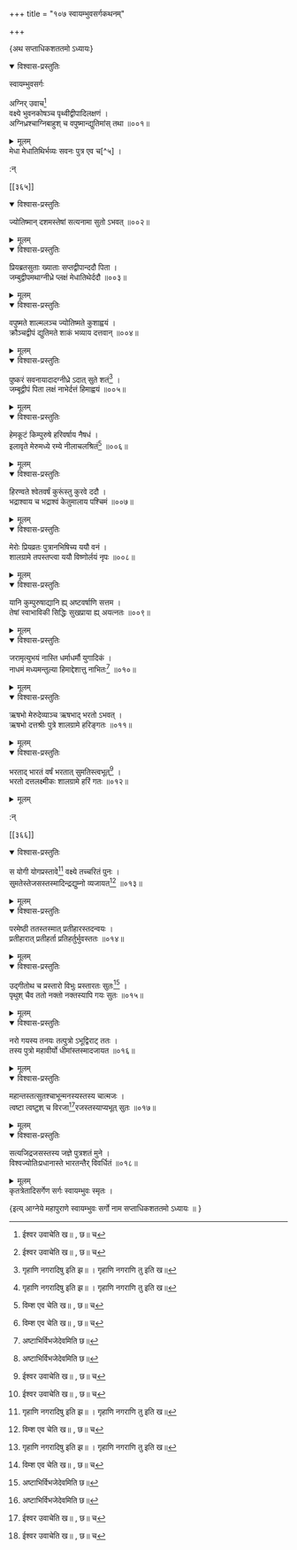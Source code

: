 +++
title = "१०७ स्वायम्भुवसर्गकथनम्"

+++

\{अथ सप्ताधिकशततमो ऽध्यायः\}


<details open><summary>विश्वास-प्रस्तुतिः</summary>

स्वायम्भुवसर्गः  
    
अग्निर् उवाच[^४]  
वक्ष्ये भुवनकोषञ्च पृथ्वीद्वीपादिलक्षणं   ।  
अग्निध्रश्चाग्निबाहुश् च वपुष्मान्द्युतिमांस् तथा   ॥००१॥
</details>

<details><summary>मूलम्</summary>

स्वायम्भुवसर्गः  
    
अग्निर् उवाच[^४]  
वक्ष्ये भुवनकोषञ्च पृथ्वीद्वीपादिलक्षणं   ।  
अग्निध्रश्चाग्निबाहुश् च वपुष्मान्द्युतिमांस् तथा   ॥००१॥
</details>  
मेधा मेधातिथिर्भव्यः सवनः पुत्र एव च[^५] ।  
    
:न्  
    
[^१]: गृहाणि नगरादिषु इति झ॥ । गृहाणि नगराणि तु इति ख॥  
    
[^२]: विम्श एव चेति ख॥ , छ॥ च  
    
[^३]: अष्टाभिर्विभजेदेवमिति छ॥  
    
[^४]: ईश्वर उवाचेति ख॥ , छ॥ च  
    
[^५]: सवनः क्षय एव च इति क॥  

[[३६५]]
    

<details open><summary>विश्वास-प्रस्तुतिः</summary>

ज्योतिष्मान् दशमस्तेषां सत्यनामा सुतो ऽभवत् ॥००२॥
</details>

<details><summary>मूलम्</summary>

ज्योतिष्मान् दशमस्तेषां सत्यनामा सुतो ऽभवत् ॥००२॥
</details>  

<details open><summary>विश्वास-प्रस्तुतिः</summary>

प्रियब्रतसुताः ख्याताः सप्तद्वीपान्ददौ पिता ।  
जम्बुद्वीपमथाग्नीध्रे प्लक्षं मेधातिथेर्ददौ   ॥००३॥
</details>

<details><summary>मूलम्</summary>

प्रियब्रतसुताः ख्याताः सप्तद्वीपान्ददौ पिता ।  
जम्बुद्वीपमथाग्नीध्रे प्लक्षं मेधातिथेर्ददौ   ॥००३॥
</details>  

<details open><summary>विश्वास-प्रस्तुतिः</summary>

वपुष्मते शाल्मलञ्च ज्योतिष्मते कुशाह्वयं ।  
क्रौञ्चद्वीपं द्युतिमते शाकं भव्याय दत्तवान्   ॥००४॥
</details>

<details><summary>मूलम्</summary>

वपुष्मते शाल्मलञ्च ज्योतिष्मते कुशाह्वयं ।  
क्रौञ्चद्वीपं द्युतिमते शाकं भव्याय दत्तवान्   ॥००४॥
</details>  

<details open><summary>विश्वास-प्रस्तुतिः</summary>

पुष्करं सवनायादादग्नीध्रे ऽदात् सुते शतं[^१]   ।  
जम्बूद्वीपं पिता लक्षं नाभेर्दत्तं हिमाह्वयं   ॥००५॥
</details>

<details><summary>मूलम्</summary>

पुष्करं सवनायादादग्नीध्रे ऽदात् सुते शतं[^१]   ।  
जम्बूद्वीपं पिता लक्षं नाभेर्दत्तं हिमाह्वयं   ॥००५॥
</details>  

<details open><summary>विश्वास-प्रस्तुतिः</summary>

हेमकूटं किम्पुरुषे हरिवर्षाय नैषधं ।  
इलावृते मेरुमध्ये रम्ये नीलाचलश्रितं[^२] ॥००६॥
</details>

<details><summary>मूलम्</summary>

हेमकूटं किम्पुरुषे हरिवर्षाय नैषधं ।  
इलावृते मेरुमध्ये रम्ये नीलाचलश्रितं[^२] ॥००६॥
</details>  

<details open><summary>विश्वास-प्रस्तुतिः</summary>

हिरण्वते श्वेतवर्षं कुरूंस्तु कुरवे ददौ ।  
भद्राश्वाय च भद्राश्वं केतुमालाय पश्चिमं   ॥००७॥
</details>

<details><summary>मूलम्</summary>

हिरण्वते श्वेतवर्षं कुरूंस्तु कुरवे ददौ ।  
भद्राश्वाय च भद्राश्वं केतुमालाय पश्चिमं   ॥००७॥
</details>  

<details open><summary>विश्वास-प्रस्तुतिः</summary>

मेरोः प्रियव्रतः पुत्रानभिषिच्य ययौ वनं ।  
शालग्रामे तपस्तप्त्वा ययौ विष्णोर्लयं नृपः   ॥००८॥
</details>

<details><summary>मूलम्</summary>

मेरोः प्रियव्रतः पुत्रानभिषिच्य ययौ वनं ।  
शालग्रामे तपस्तप्त्वा ययौ विष्णोर्लयं नृपः   ॥००८॥
</details>  

<details open><summary>विश्वास-प्रस्तुतिः</summary>

यानि कुम्पुरुषाद्यानि ह्य् अष्टवर्षाणि सत्तम ।  
तेषां स्वाभाविकी सिद्धिः सुखप्राया ह्य् अयत्नतः   ॥००९॥
</details>

<details><summary>मूलम्</summary>

यानि कुम्पुरुषाद्यानि ह्य् अष्टवर्षाणि सत्तम ।  
तेषां स्वाभाविकी सिद्धिः सुखप्राया ह्य् अयत्नतः   ॥००९॥
</details>  

<details open><summary>विश्वास-प्रस्तुतिः</summary>

जरामृत्युभयं नास्ति धर्माधर्मौ युगादिकं ।  
नाधमं मध्यमन्तुल्या हिमाद्देशात्तु नाभितः[^३]   ॥०१०॥
</details>

<details><summary>मूलम्</summary>

जरामृत्युभयं नास्ति धर्माधर्मौ युगादिकं ।  
नाधमं मध्यमन्तुल्या हिमाद्देशात्तु नाभितः[^३]   ॥०१०॥
</details>  

<details open><summary>विश्वास-प्रस्तुतिः</summary>

ऋषभो मेरुदेव्याञ्च ऋषभाद् भरतो ऽभवत् ।  
ऋषभो दत्तश्रीः पुत्रे शालग्रामे हरिङ्गतः   ॥०११॥
</details>

<details><summary>मूलम्</summary>

ऋषभो मेरुदेव्याञ्च ऋषभाद् भरतो ऽभवत् ।  
ऋषभो दत्तश्रीः पुत्रे शालग्रामे हरिङ्गतः   ॥०११॥
</details>  

<details open><summary>विश्वास-प्रस्तुतिः</summary>

भरताद् भारतं वर्षं भरतात् सुमतिस्त्वभूत्[^४]   ।  
भरतो दत्तलक्ष्मीकः शालग्रामे हरिं गतः   ॥०१२॥
</details>

<details><summary>मूलम्</summary>

भरताद् भारतं वर्षं भरतात् सुमतिस्त्वभूत्[^४]   ।  
भरतो दत्तलक्ष्मीकः शालग्रामे हरिं गतः   ॥०१२॥
</details>  
    
:न्  
    
[^१]: सुतेभ्य उ इति ख॥ , छ॥ च  
    
[^२]: रम्येनीलाचलाश्रियमिति ख॥ , ङ॥ , झ॥ च । रम्यं नीलाचले  
स्थितमिति घ॥  
    
[^३]: हिमाद्देशान्तनाभित इति छ॥  
    
[^४]: सुमतिस्तत इति ग॥  

[[३६६]]
    

<details open><summary>विश्वास-प्रस्तुतिः</summary>

स योगी योगप्रस्तावे[^१] वक्ष्ये तच्चरितं पुनः ।  
सुमतेस्तेजसस्तस्मादिन्द्रद्युम्नो व्यजायत[^२] ॥०१३॥
</details>

<details><summary>मूलम्</summary>

स योगी योगप्रस्तावे[^१] वक्ष्ये तच्चरितं पुनः ।  
सुमतेस्तेजसस्तस्मादिन्द्रद्युम्नो व्यजायत[^२] ॥०१३॥
</details>  

<details open><summary>विश्वास-प्रस्तुतिः</summary>

परमेष्ठी ततस्तस्मात् प्रतीहारस्तदन्वयः ।  
प्रतीहारात् प्रतीहर्ता प्रतिहर्तुर्भुवस्ततः ॥०१४॥
</details>

<details><summary>मूलम्</summary>

परमेष्ठी ततस्तस्मात् प्रतीहारस्तदन्वयः ।  
प्रतीहारात् प्रतीहर्ता प्रतिहर्तुर्भुवस्ततः ॥०१४॥
</details>  

<details open><summary>विश्वास-प्रस्तुतिः</summary>

उद्गीतोथ च प्रस्तारो विभुः प्रस्तारतः सुतः[^३]   ।  
पृथुश् चैव ततो नक्तो नक्तस्यापि गयः सुतः ॥०१५॥
</details>

<details><summary>मूलम्</summary>

उद्गीतोथ च प्रस्तारो विभुः प्रस्तारतः सुतः[^३]   ।  
पृथुश् चैव ततो नक्तो नक्तस्यापि गयः सुतः ॥०१५॥
</details>  

<details open><summary>विश्वास-प्रस्तुतिः</summary>

नरो गयस्य तनयः तत्पुत्रो ऽभूद्विराट् ततः ।  
तस्य पुत्रो महावीर्यो धीमांस्तस्मादजायत ॥०१६॥
</details>

<details><summary>मूलम्</summary>

नरो गयस्य तनयः तत्पुत्रो ऽभूद्विराट् ततः ।  
तस्य पुत्रो महावीर्यो धीमांस्तस्मादजायत ॥०१६॥
</details>  

<details open><summary>विश्वास-प्रस्तुतिः</summary>

महान्तस्तत्सुतश्चाभून्मनस्यस्तस्य चात्मजः ।  
त्वष्टा त्वष्टुश् च विरजा[^४]रजस्तस्याप्यभूत् सुतः   ॥०१७॥
</details>

<details><summary>मूलम्</summary>

महान्तस्तत्सुतश्चाभून्मनस्यस्तस्य चात्मजः ।  
त्वष्टा त्वष्टुश् च विरजा[^४]रजस्तस्याप्यभूत् सुतः   ॥०१७॥
</details>  

<details open><summary>विश्वास-प्रस्तुतिः</summary>

सत्यजिद्रजसस्तस्य जज्ञे पुत्रशतं मुने ।  
विश्वज्योतिःप्रधानास्ते भारतन्तैर् विवर्धितं ॥०१८॥
</details>

<details><summary>मूलम्</summary>

सत्यजिद्रजसस्तस्य जज्ञे पुत्रशतं मुने ।  
विश्वज्योतिःप्रधानास्ते भारतन्तैर् विवर्धितं ॥०१८॥
</details>  
कृतत्रेतादिसर्गेण सर्गः स्वायम्भुवः स्मृतः   ।  
    
\{इत्य् आग्नेये महापुराणे स्वायम्भुवः सर्गो नाम सप्ताधिकशततमो ऽध्यायः ॥  }
    